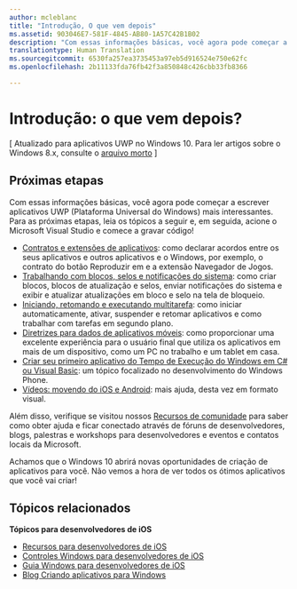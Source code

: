 ```yaml
---
author: mcleblanc
title: "Introdução, O que vem depois"
ms.assetid: 903046E7-581F-4845-AB80-1A57C42B1B02
description: "Com essas informações básicas, você agora pode começar a escrever aplicativos UWP (Plataforma Universal do Windows) mais interessantes."
translationtype: Human Translation
ms.sourcegitcommit: 6530fa257ea3735453a97eb5d916524e750e62fc
ms.openlocfilehash: 2b11133fda76fb42f3a850848c426cbb33fb8366

---
```


# Introdução: o que vem depois?

\[ Atualizado para aplicativos UWP no Windows 10. Para ler artigos sobre o Windows 8.x, consulte o [arquivo morto](http://go.microsoft.com/fwlink/p/?linkid=619132) \]

## Próximas etapas

Com essas informações básicas, você agora pode começar a escrever aplicativos UWP (Plataforma Universal do Windows) mais interessantes. Para as próximas etapas, leia os tópicos a seguir e, em seguida, acione o Microsoft Visual Studio e comece a gravar código!

-   [Contratos e extensões de aplicativos](https://msdn.microsoft.com/library/windows/apps/hh464906): como declarar acordos entre os seus aplicativos e outros aplicativos e o Windows, por exemplo, o contrato do botão Reproduzir em e a extensão Navegador de Jogos.
-   [Trabalhando com blocos, selos e notificações do sistema](https://msdn.microsoft.com/library/windows/apps/xaml/hh868259): como criar blocos, blocos de atualização e selos, enviar notificações do sistema e exibir e atualizar atualizações em bloco e selo na tela de bloqueio.
-   [Iniciando, retomando e executando multitarefa](https://msdn.microsoft.com/library/windows/apps/hh770837): como iniciar automaticamente, ativar, suspender e retomar aplicativos e como trabalhar com tarefas em segundo plano.
-   [Diretrizes para dados de aplicativos móveis](https://msdn.microsoft.com/library/windows/apps/hh465094): como proporcionar uma excelente experiência para o usuário final que utiliza os aplicativos em mais de um dispositivo, como um PC no trabalho e um tablet em casa.
-   [Criar seu primeiro aplicativo do Tempo de Execução do Windows em C# ou Visual Basic](http://go.microsoft.com/fwlink/p/?LinkID=394138): um tópico focalizado no desenvolvimento do Windows Phone.
-   [Vídeos: movendo do iOS e Android](https://msdn.microsoft.com/library/windows/apps/dn393982): mais ajuda, desta vez em formato visual.

Além disso, verifique se visitou nossos [Recursos de comunidade](http://go.microsoft.com/fwlink/p/?LinkId=263513) para saber como obter ajuda e ficar conectado através de fóruns de desenvolvedores, blogs, palestras e workshops para desenvolvedores e eventos e contatos locais da Microsoft.

Achamos que o Windows 10 abrirá novas oportunidades de criação de aplicativos para você. Não vemos a hora de ver todos os ótimos aplicativos que você vai criar!

## Tópicos relacionados

**Tópicos para desenvolvedores de iOS**
* [Recursos para desenvolvedores de iOS](https://msdn.microsoft.com/library/windows/apps/jj945493)
* [Controles Windows para desenvolvedores de iOS](https://msdn.microsoft.com/library/windows/apps/dn263255)
* [Guia Windows para desenvolvedores de iOS](https://msdn.microsoft.com/library/windows/apps/dn263256)
* [Blog Criando aplicativos para Windows](https://blogs.windows.com/buildingapps/2016/01/27/visual-studio-walkthrough-for-ios-developers/)



<!--HONumber=Jun16_HO4-->


